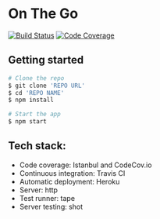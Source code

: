 # On The Go

[![Build Status](https://travis-ci.org/PiotrBerebecki/on-the-go.svg?branch=master)](https://travis-ci.org/PiotrBerebecki/on-the-go)
[![Code Coverage](https://codecov.io/gh/PiotrBerebecki/on-the-go/branch/master/graph/badge.svg)](https://codecov.io/gh/PiotrBerebecki/on-the-go)

<!-- Live version: https://on-the-go-app.herokuapp.com/ -->

## Getting started

```sh
# Clone the repo
$ git clone 'REPO URL'
$ cd 'REPO NAME'
$ npm install

# Start the app
$ npm start
```

## Tech stack:

- Code coverage: Istanbul and CodeCov.io
- Continuous integration: Travis CI
- Automatic deployment: Heroku
- Server: http
- Test runner: tape
- Server testing: shot
